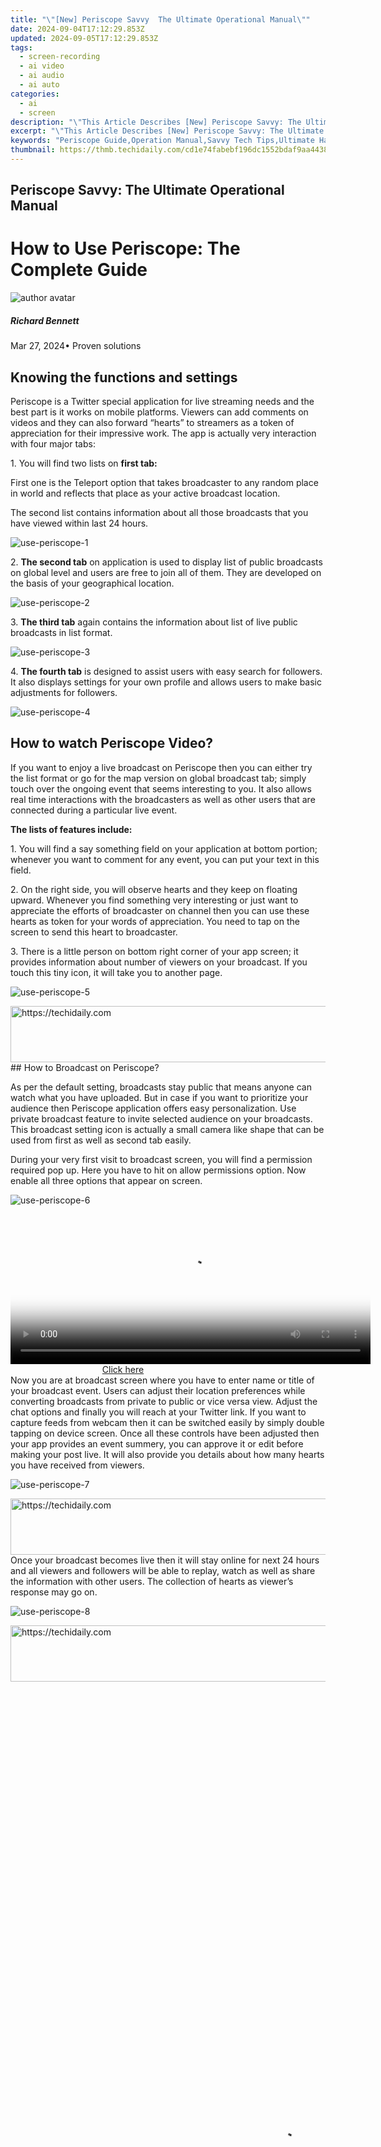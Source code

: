 ```yaml
---
title: "\"[New] Periscope Savvy  The Ultimate Operational Manual\""
date: 2024-09-04T17:12:29.853Z
updated: 2024-09-05T17:12:29.853Z
tags: 
  - screen-recording
  - ai video
  - ai audio
  - ai auto
categories: 
  - ai
  - screen
description: "\"This Article Describes [New] Periscope Savvy: The Ultimate Operational Manual\""
excerpt: "\"This Article Describes [New] Periscope Savvy: The Ultimate Operational Manual\""
keywords: "Periscope Guide,Operation Manual,Savvy Tech Tips,Ultimate Handbook,Operational Strategies,Expert Periscope Use,Mastering Periscopes"
thumbnail: https://thmb.techidaily.com/cd1e74fabebf196dc1552bdaf9aa44383a4d9bcb29a05c80c61aca058d57e616.jpg
---
```


## Periscope Savvy: The Ultimate Operational Manual

# How to Use Periscope: The Complete Guide

![author avatar](https://images.wondershare.com/filmora/article-images/richard-bennett.jpg)

##### Richard Bennett

 Mar 27, 2024• Proven solutions

## Knowing the functions and settings

 Periscope is a Twitter special application for live streaming needs and the best part is it works on mobile platforms. Viewers can add comments on videos and they can also forward “hearts” to streamers as a token of appreciation for their impressive work. The app is actually very interaction with four major tabs:

 1\. You will find two lists on **first tab:**

 First one is the Teleport option that takes broadcaster to any random place in world and reflects that place as your active broadcast location.

 The second list contains information about all those broadcasts that you have viewed within last 24 hours.

![use-periscope-1 ](https://images.wondershare.com/filmora/article-images/use-periscope-1.jpg)

 2\. **The second tab** on application is used to display list of public broadcasts on global level and users are free to join all of them. They are developed on the basis of your geographical location.

![use-periscope-2 ](https://images.wondershare.com/filmora/article-images/use-periscope-2.jpg)

 3\. **The third tab** again contains the information about list of live public broadcasts in list format.

![use-periscope-3 ](https://images.wondershare.com/filmora/article-images/use-periscope-3.jpg)

 4\. **The fourth tab** is designed to assist users with easy search for followers. It also displays settings for your own profile and allows users to make basic adjustments for followers.

![use-periscope-4 ](https://images.wondershare.com/filmora/article-images/use-periscope-4.jpg)

## How to watch Periscope Video?

 If you want to enjoy a live broadcast on Periscope then you can either try the list format or go for the map version on global broadcast tab; simply touch over the ongoing event that seems interesting to you. It also allows real time interactions with the broadcasters as well as other users that are connected during a particular live event.

**The lists of features include:**

 1\. You will find a say something field on your application at bottom portion; whenever you want to comment for any event, you can put your text in this field.

 2\. On the right side, you will observe hearts and they keep on floating upward. Whenever you find something very interesting or just want to appreciate the efforts of broadcaster on channel then you can use these hearts as token for your words of appreciation. You need to tap on the screen to send this heart to broadcaster.

 3\. There is a little person on bottom right corner of your app screen; it provides information about number of viewers on your broadcast. If you touch this tiny icon, it will take you to another page.

![use-periscope-5 ](https://images.wondershare.com/filmora/article-images/use-periscope-5.jpg)

<!-- affiliate ads begin -->
<a href="https://appsumo.8odi.net/c/5597632/2105864/7443" target="_top" id="2105864">
  <img src="//a.impactradius-go.com/display-ad/7443-2105864" border="0" alt="https://techidaily.com" width="728" height="90"/>
</a>
<img height="0" width="0" src="https://appsumo.8odi.net/i/5597632/2105864/7443" style="position:absolute;visibility:hidden;" border="0" />
<!-- affiliate ads end -->
## How to Broadcast on Periscope?

 As per the default setting, broadcasts stay public that means anyone can watch what you have uploaded. But in case if you want to prioritize your audience then Periscope application offers easy personalization. Use private broadcast feature to invite selected audience on your broadcasts. This broadcast setting icon is actually a small camera like shape that can be used from first as well as second tab easily.

 During your very first visit to broadcast screen, you will find a permission required pop up. Here you have to hit on allow permissions option. Now enable all three options that appear on screen.

![use-periscope-6 ](https://images.wondershare.com/filmora/article-images/use-periscope-6.jpg)

<!-- affiliate ads begin -->
<span id="1982499">
					<video width="576" height="240" style="cursor:pointer"
           poster="//a.impactradius-go.com/display-clicktoplayimage/1982499.png"
           onclick="if(!this.playClicked){this.play();this.setAttribute('controls',true);this.playClicked=true;}">
	   <source src="//a.impactradius-go.com/display-ad/22993-1982499">
	   <img src="//a.impactradius-go.com/display-clicktoplayimage/1982499.png" style="border: none; height: 100%; width: 100%; object-fit: contain">
	</video>
	<div style="width:360px;text-align:center"><a href="javascript:window.open(decodeURIComponent('https%3A%2F%2Fhomestyler.sjv.io%2Fc%2F5597632%2F1982499%2F22993'), '_blank');void(0);">Click here</a></div>
</span>
<img height="0" width="0" src="https://imp.pxf.io/i/5597632/1982499/22993" style="position:absolute;visibility:hidden;" border="0" />
<!-- affiliate ads end -->
 Now you are at broadcast screen where you have to enter name or title of your broadcast event. Users can adjust their location preferences while converting broadcasts from private to public or vice versa view. Adjust the chat options and finally you will reach at your Twitter link. If you want to capture feeds from webcam then it can be switched easily by simply double tapping on device screen. Once all these controls have been adjusted then your app provides an event summery, you can approve it or edit before making your post live. It will also provide you details about how many hearts you have received from viewers.

![use-periscope-7 ](https://images.wondershare.com/filmora/article-images/use-periscope-7.jpg)

<!-- affiliate ads begin -->
<a href="https://aligracehair.sjv.io/c/5597632/2012420/19272" target="_top" id="2012420">
  <img src="//a.impactradius-go.com/display-ad/19272-2012420" border="0" alt="https://techidaily.com" width="728" height="90"/>
</a>
<img height="0" width="0" src="https://aligracehair.sjv.io/i/5597632/2012420/19272" style="position:absolute;visibility:hidden;" border="0" />
<!-- affiliate ads end -->
 Once your broadcast becomes live then it will stay online for next 24 hours and all viewers and followers will be able to replay, watch as well as share the information with other users. The collection of hearts as viewer’s response may go on.

![use-periscope-8 ](https://images.wondershare.com/filmora/article-images/use-periscope-8.jpg)

<!-- affiliate ads begin -->
<a href="https://appsumo.8odi.net/c/5597632/2130887/7443" target="_top" id="2130887">
  <img src="//a.impactradius-go.com/display-ad/7443-2130887" border="0" alt="https://techidaily.com" width="728" height="90"/>
</a>
<img height="0" width="0" src="https://appsumo.8odi.net/i/5597632/2130887/7443" style="position:absolute;visibility:hidden;" border="0" />
<!-- affiliate ads end -->
<!-- affiliate ads begin -->
<span id="1424533">
					<video width="864" height="1536" style="cursor:pointer"
           poster="//a.impactradius-go.com/display-clicktoplayimage/1424533.png"
           onclick="if(!this.playClicked){this.play();this.setAttribute('controls',true);this.playClicked=true;}">
	   <source src="//a.impactradius-go.com/display-ad/16446-1424533">
	   <img src="//a.impactradius-go.com/display-clicktoplayimage/1424533.png" style="border: none; height: 100%; width: 100%; object-fit: contain">
	</video>
	<div style="width:540px;text-align:center"><a href="javascript:window.open(decodeURIComponent('https%3A%2F%2Flaganoo.pxf.io%2Fc%2F5597632%2F1424533%2F16446'), '_blank');void(0);">Click here</a></div>
</span>
<img height="0" width="0" src="https://imp.pxf.io/i/5597632/1424533/16446" style="position:absolute;visibility:hidden;" border="0" />
<!-- affiliate ads end -->
## Tips to get more followers or viewers on Periscope

 There is no doubt to say that Periscope is a wonderful tool if you want to make your career as a live streaming and want to grow size of your followers fast. Below are few important tips to gain more followers/viewers on Periscope:

 1\. Once you have gained lots of knowledge and expertise in a particular area then it is good to develop few scopes so that you can easily share your hints and tips related to that topic. The #hash tag feature helps to attract more audience towards your posts.

 2\. The most essential task that you need to focus upon during your upload is to add eye catching titles for your content. Words of your title can make huge difference as few have power to grab more audience whereas others can suffer more ignorance. The rule is to follow relevant content marketing boosted titles phrases.

 3\. Make some efforts to encourage viewers to send more hearts for your broadcasts. More hearts means you will achieve higher rank on periscope. If you share your scope then viewers can go through it for next 24 hours.

 4\. The powerful solution to grow size of your audience is to stay active to collaborate with other Periscope users. This tip can add more value to your business when you start working in collaboration with other experts.

 5\. Never forget to turn on that Twitter sign while posting your content on scope.

 6\. Update your location details time to time.

 7\. Try to build a strong community and always share a valuable content as per interest of your viewers.

![author avatar](https://images.wondershare.com/filmora/article-images/richard-bennett.jpg)

<!-- affiliate ads begin -->
<a href="https://laganoo.pxf.io/c/5597632/1484944/16446" target="_top" id="1484944">
  <img src="//a.impactradius-go.com/display-ad/16446-1484944" border="0" alt="https://techidaily.com" width="728" height="90"/>
</a>
<img height="0" width="0" src="https://laganoo.pxf.io/i/5597632/1484944/16446" style="position:absolute;visibility:hidden;" border="0" />
<!-- affiliate ads end -->
Richard Bennett

Richard Bennett is a writer and a lover of all things video.

Follow @Richard Bennett


<ins class="adsbygoogle"
     style="display:block"
     data-ad-format="autorelaxed"
     data-ad-client="ca-pub-7571918770474297"
     data-ad-slot="1223367746"></ins>



<ins class="adsbygoogle"
     style="display:block"
     data-ad-client="ca-pub-7571918770474297"
     data-ad-slot="8358498916"
     data-ad-format="auto"
     data-full-width-responsive="true"></ins>


<span class="atpl-alsoreadstyle">Also read:</span>
<div><ul>
<li><a href="https://article-knowledge.techidaily.com/new-2024-approved-ideal-webcams-elevating-podcast-production/"><u>[New] 2024 Approved  Ideal Webcams Elevating Podcast Production</u></a></li>
<li><a href="https://article-knowledge.techidaily.com/new-2024-approved-income-patterns-in-the-podcast-industry/"><u>[New] 2024 Approved  Income Patterns in the Podcast Industry</u></a></li>
<li><a href="https://article-knowledge.techidaily.com/new-2024-approved-speech-to-text-solutions-for-engaging-ppts/"><u>[New] 2024 Approved  Speech-to-Text Solutions for Engaging PPTs</u></a></li>
<li><a href="https://article-knowledge.techidaily.com/new-2024-approved-the-art-of-capturing-intimate-film-moments/"><u>[New] 2024 Approved  The Art of Capturing Intimate Film Moments</u></a></li>
<li><a href="https://article-knowledge.techidaily.com/new-2024-approved-top-10-best-photo-watermarking-software-you-should-try/"><u>[New] 2024 Approved  Top 10 Best Photo Watermarking Software You Should Try</u></a></li>
<li><a href="https://article-knowledge.techidaily.com/new-a-comprehensive-look-at-yis-4k-action-capabilities-for-2024/"><u>[New] A Comprehensive Look at Yi's 4K Action Capabilities for 2024</u></a></li>
<li><a href="https://article-knowledge.techidaily.com/new-cutting-to-the-chase-mastering-zoom-in-videoleap-videos-for-2024/"><u>[New] Cutting to the Chase  Mastering Zoom in Videoleap Videos for 2024</u></a></li>
<li><a href="https://article-knowledge.techidaily.com/new-in-2024-accelerate-document-creation-learning-ms-words-speech-feature/"><u>[New] In 2024, Accelerate Document Creation  Learning MS Word's Speech Feature</u></a></li>
<li><a href="https://vp-tips.techidaily.com/new-in-2024-enhance-your-tiktok-footage-advanced-filters/"><u>[New] In 2024, Enhance Your TikTok Footage  Advanced Filters</u></a></li>
<li><a href="https://article-knowledge.techidaily.com/new-in-2024-top-10-strategies-for-accessing-nfl-games-online/"><u>[New] In 2024, Top 10 Strategies for Accessing NFL Games Online</u></a></li>
<li><a href="https://article-knowledge.techidaily.com/new-in-2024-vivid-visuals-for-beauty-creators/"><u>[New] In 2024, Vivid Visuals for Beauty Creators</u></a></li>
<li><a href="https://article-knowledge.techidaily.com/new-inside-the-core-a-thorough-insight-into-xstudio-video-studio/"><u>[New] Inside the Core  A Thorough Insight Into XStudio Video Studio</u></a></li>
<li><a href="https://article-knowledge.techidaily.com/new-iphone-camera-accessories-for-better-filming-and-photo-experience/"><u>[New] IPhone Camera Accessories for Better Filming and Photo Experience</u></a></li>
<li><a href="https://article-knowledge.techidaily.com/new-radiance-and-refine-essential-editing-secrets-revealed-for-2024/"><u>[New] Radiance and Refine  Essential Editing Secrets Revealed for 2024</u></a></li>
<li><a href="https://fox-blue.techidaily.com/new-resurrecting-windows-photo-viewer-a-compreehr-guide-for-win10-users-for-2024/"><u>[New] Resurrecting Windows Photo Viewer - A Compreehr Guide for Win10 Users for 2024</u></a></li>
<li><a href="https://article-knowledge.techidaily.com/updated-11-insider-tips-for-outstanding-hue-alignment/"><u>[Updated] 11 Insider Tips for Outstanding Hue Alignment</u></a></li>
<li><a href="https://article-knowledge.techidaily.com/updated-2024-approved-digital-image-perfection-how-to-remove-picture-backdrops-swiftly/"><u>[Updated] 2024 Approved  Digital Image Perfection  How To Remove Picture Backdrops Swiftly</u></a></li>
<li><a href="https://article-knowledge.techidaily.com/updated-2024-approved-enhancing-user-experience-with-azure-speech-transcription-tools/"><u>[Updated] 2024 Approved  Enhancing User Experience with Azure Speech Transcription Tools</u></a></li>
<li><a href="https://article-knowledge.techidaily.com/updated-2024-approved-vigorous-voyages-the-longest-flight-drone-elite/"><u>[Updated] 2024 Approved  Vigorous Voyages  The Longest Flight Drone Elite</u></a></li>
<li><a href="https://article-knowledge.techidaily.com/updated-cutting-edge-online-resources-for-picture-framing/"><u>[Updated] Cutting-Edge Online Resources for Picture Framing</u></a></li>
<li><a href="https://article-knowledge.techidaily.com/updated-dynamic-discussions-how-to-make-your-ig-stories-pop/"><u>[Updated] Dynamic Discussions  How to Make Your IG Stories Pop</u></a></li>
<li><a href="https://article-knowledge.techidaily.com/updated-in-2024-insider-advice-efficiently-amassing-stock-visuals-for-use/"><u>[Updated] In 2024, Insider Advice  Efficiently Amassing Stock Visuals for Use</u></a></li>
<li><a href="https://article-knowledge.techidaily.com/updated-in-2024-snapcutxp-review-complete-evaluation-of-video-editing-software/"><u>[Updated] In 2024, SnapCutXp Review – Complete Evaluation of Video Editing Software</u></a></li>
<li><a href="https://youtube-sure.techidaily.com/ed-in-2024-unboxing-the-secrets-to-stunning-shorts-thumbnails/"><u>[Updated] In 2024, Unboxing the Secrets to Stunning Shorts Thumbnails</u></a></li>
<li><a href="https://article-knowledge.techidaily.com/updated-magix-paintbox-assessment-the-reveal-for-2024/"><u>[Updated] MAGIX Paintbox Assessment  The Reveal for 2024</u></a></li>
<li><a href="https://article-knowledge.techidaily.com/updated-rapid-transition-from-srt-to-subc-with-simple-steps-for-2024/"><u>[Updated] Rapid Transition From SRT to SUBC with Simple Steps for 2024</u></a></li>
<li><a href="https://article-knowledge.techidaily.com/updated-simplified-hdr-an-in-depth-examination-for-2024/"><u>[Updated] Simplified HDR  An In-Depth Examination for 2024</u></a></li>
<li><a href="https://article-knowledge.techidaily.com/updated-the-compreenasive-studio-guide-deep-xvideoinsight/"><u>[Updated] The Compreenasive Studio Guide  Deep XVideoInsight</u></a></li>
<li><a href="https://article-knowledge.techidaily.com/updated-the-ultimate-guide-to-creating-hdr-in-photoshop/"><u>[Updated] The Ultimate Guide to Creating HDR in Photoshop</u></a></li>
<li><a href="https://article-knowledge.techidaily.com/updated-twitch-vs-youtube-an-in-depth-comparative-analysis-for-2024/"><u>[Updated] Twitch vs YouTube  An In-Depth Comparative Analysis for 2024</u></a></li>
<li><a href="https://article-knowledge.techidaily.com/updated-visionary-tech-review-the-video-hub/"><u>[Updated] Visionary Tech Review  The Video Hub</u></a></li>
<li><a href="https://buynow-tips.techidaily.com/experience-ultimate-connectivity-with-the-netgear-nighthawk-x4-wi-fi-extender-a-comprehensive-review/"><u>Experience Ultimate Connectivity with the Netgear Nighthawk X4 Wi-Fi Extender: A Comprehensive Review</u></a></li>
<li><a href="https://printer-issues.techidaily.com/fixing-disconnected-print-service/"><u>Fixing Disconnected Print Service</u></a></li>
<li><a href="https://win-howtos.techidaily.com/how-to-restore-dell-webcam-functionality-on-your-windows-pc/"><u>How to Restore Dell Webcam Functionality on Your Windows PC</u></a></li>
<li><a href="https://location-social.techidaily.com/in-2024-4-feasible-ways-to-fake-location-on-facebook-for-your-vivo-g2-drfone-by-drfone-virtual-android/"><u>In 2024, 4 Feasible Ways to Fake Location on Facebook For your Vivo G2 | Dr.fone</u></a></li>
<li><a href="https://android-pokemon-go.techidaily.com/in-2024-detailed-guide-of-ispoofer-for-pogo-installation-on-oppo-reno-9a-drfone-by-drfone-virtual-android/"><u>In 2024, Detailed guide of ispoofer for pogo installation On Oppo Reno 9A | Dr.fone</u></a></li>
<li><a href="https://article-knowledge.techidaily.com/in-2024-dive-deep-into-durability-gopro-hero5-vs-hero5-session/"><u>In 2024, Dive Deep Into Durability  GoPro Hero5 vs Hero5 Session</u></a></li>
<li><a href="https://article-knowledge.techidaily.com/in-2024-making-classroom-content-video-editing-insights/"><u>In 2024, Making Classroom Content  Video Editing Insights</u></a></li>
<li><a href="https://article-knowledge.techidaily.com/in-2024-the-top-8-free-resources-for-3d-text-psds/"><u>In 2024, The Top 8 Free Resources for 3D Text PSDs</u></a></li>
<li><a href="https://some-skills.techidaily.com/in-2024-top-tier-psd-drop-shadows/"><u>In 2024, Top-Tier PSD Drop Shadows</u></a></li>
<li><a href="https://article-knowledge.techidaily.com/mastering-the-art-of-simplified-live-streaming-for-2024/"><u>Mastering the Art of Simplified LIVE Streaming for 2024</u></a></li>
<li><a href="https://some-knowledge.techidaily.com/ms-dos-version-40-released-in-1988-becomes-free-and-open-source/"><u>MS-DOS Version 4.0, Released in 1988, Becomes Free and Open Source</u></a></li>
<li><a href="https://article-knowledge.techidaily.com/perfect-your-iphone-photo-craftsmanship-with-top-10-design-tips-for-2024/"><u>Perfect Your iPhone Photo Craftsmanship with Top 10 Design Tips for 2024</u></a></li>
<li><a href="https://article-knowledge.techidaily.com/swift-tweeting-solutions-with-video-conversion/"><u>Swift Tweeting Solutions with Video Conversion</u></a></li>
<li><a href="https://youtube-videos.techidaily.com/the-monetary-impact-of-mr-beast/"><u>The Monetary Impact of Mr. Beast</u></a></li>
<li><a href="https://article-knowledge.techidaily.com/the-role-of-workspace-dynamics-in-employee-output-for-2024/"><u>The Role of Workspace Dynamics in Employee Output for 2024</u></a></li>
</ul></div>
